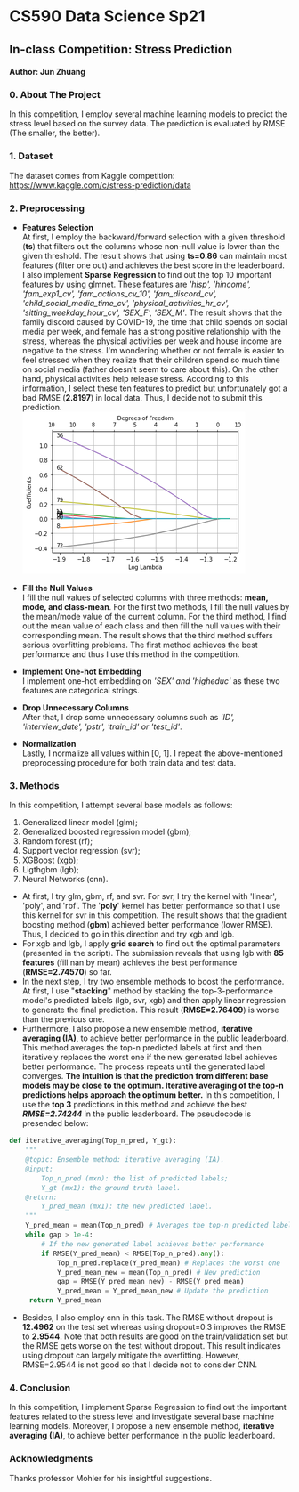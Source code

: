 # CS590 Data Science Sp21
## In-class Competition: Stress Prediction

#### Author: Jun Zhuang


### 0. About The Project
In this competition, I employ several machine learning models to predict the stress level based on the survey data. The prediction is evaluated by RMSE (The smaller, the better).


### 1. Dataset
The dataset comes from Kaggle competition: <https://www.kaggle.com/c/stress-prediction/data>


### 2. Preprocessing
* **Features Selection**  
At first, I employ the backward/forward selection with a given threshold (**ts**) that filters out the columns whose non-null value is lower than the given threshold. The result shows that using **ts=0.86** can maintain most features (filter one out) and achieves the best score in the leaderboard.  
I also implement **Sparse Regression** to find out the top 10 important features by using glmnet. These features are *'hisp', 'hincome', 'fam_exp1_cv', 'fam_actions_cv_10', 'fam_discord_cv', 'child_social_media_time_cv', 'physical_activities_hr_cv', 'sitting_weekday_hour_cv', 'SEX_F', 'SEX_M'*. The result shows that the family discord caused by COVID-19, the time that child spends on social media per week, and female has a strong positive relationship with the stress, whereas the physical activities per week and house income are negative to the stress. I'm wondering whether or not female is easier to feel stressed when they realize that their children spend so much time on social media (father doesn't seem to care about this). On the other hand, physical activities help release stress. According to this information, I select these ten features to predict but unfortunately got a bad RMSE (**2.8197**) in local data. Thus, I decide not to submit this prediction.  
![image](https://github.com/junzhuang-code/stress_prediction/blob/main/data/dof.png)

* **Fill the Null Values**  
I fill the null values of selected columns with three methods: **mean, mode, and class-mean**. For the first two methods, I fill the null values by the mean/mode value of the current column. For the third method, I find out the mean value of each class and then fill the null values with their corresponding mean. The result shows that the third method suffers serious overfitting problems. The first method achieves the best performance and thus I use this method in the competition.

* **Implement One-hot Embedding**  
I implement one-hot embedding on *'SEX' and 'higheduc'* as these two features are categorical strings. 

* **Drop Unnecessary Columns**  
After that, I drop some unnecessary columns such as *'ID', 'interview_date', 'pstr', 'train_id' or 'test_id'*.

* **Normalization**  
Lastly, I normalize all values within [0, 1]. I repeat the above-mentioned preprocessing procedure for both train data and test data.


### 3. Methods
In this competition, I attempt several base models as follows:  
1. Generalized linear model (glm);
2. Generalized boosted regression model (gbm);
3. Random forest (rf);
4. Support vector regression (svr);
5. XGBoost (xgb);
6. Ligthgbm (lgb);
7. Neural Networks (cnn).


* At first, I try glm, gbm, rf, and svr. For svr, I try the kernel with 'linear', 'poly', and 'rbf'. The '**poly**' kernel has better performance so that I use this kernel for svr in this competition. The result shows that the gradient boosting method (**gbm**) achieved better performance (lower RMSE). Thus, I decided to go in this direction and try xgb and lgb.  
* For xgb and lgb, I apply **grid search** to find out the optimal parameters (presented in the script). The submission reveals that using lgb with **85 features** (fill nan by mean) achieves the best performance (**RMSE=2.74570**) so far.  
* In the next step, I try two ensemble methods to boost the performance. At first, I use "**stacking**" method by stacking the top-3-performance model's predicted labels (lgb, svr, xgb) and then apply linear regression to generate the final prediction. This result (**RMSE=2.76409**) is worse than the previous one.  
* Furthermore, I also propose a new ensemble method, **iterative averaging (IA)**, to achieve better performance in the public leaderboard. This method averages the top-n predicted labels at first and then iteratively replaces the worst one if the new generated label achieves better performance. The process repeats until the generated label converges. **The intuition is that the prediction from different base models may be close to the optimum. Iterative averaging of the top-n predictions helps approach the optimum better.** In this competition, I use the **top 3** predictions in this method and achieve the best ***RMSE=2.74244*** in the public leaderboard. The pseudocode is presended below:  
```python
def iterative_averaging(Top_n_pred, Y_gt):
    """
    @topic: Ensemble method: iterative averaging (IA).
    @input: 
        Top_n_pred (mxn): the list of predicted labels;
        Y_gt (mx1): the ground truth label.
    @return:
        Y_pred_mean (mx1): the new predicted label.
    """
    Y_pred_mean = mean(Top_n_pred) # Averages the top-n predicted labels
    while gap > 1e-4:
        # If the new generated label achieves better performance
        if RMSE(Y_pred_mean) < RMSE(Top_n_pred).any(): 
            Top_n_pred.replace(Y_pred_mean) # Replaces the worst one
            Y_pred_mean_new = mean(Top_n_pred) # New prediction
            gap = RMSE(Y_pred_mean_new) - RMSE(Y_pred_mean)
            Y_pred_mean = Y_pred_mean_new # Update the prediction
     return Y_pred_mean
```

* Besides, I also employ cnn in this task. The RMSE without dropout is **12.4962** on the test set whereas using dropout=0.3 improves the RMSE to **2.9544**. Note that both results are good on the train/validation set but the RMSE gets worse on the test without dropout. This result indicates using dropout can largely mitigate the overfitting. However, RMSE=2.9544 is not good so that I decide not to consider CNN.


### 4. Conclusion
In this competition, I implement Sparse Regression to find out the important features related to the stress level and investigate several base machine learning models. Moreover, I propose a new ensemble method, **iterative averaging (IA)**, to achieve better performance in the public leaderboard.


### Acknowledgments
 Thanks professor Mohler for his insightful suggestions.
